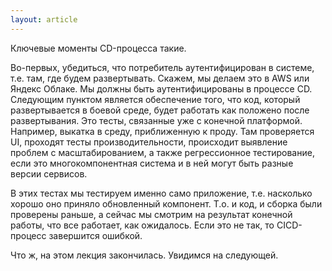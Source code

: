 ```yaml
---
layout: article
---
```

Ключевые моменты CD-процесса такие.

Во-первых, убедиться, что потребитель аутентифицирован в системе, т.е. там, где будем развертывать. Скажем, мы делаем это в AWS или Яндекс Облаке. Мы должны быть аутентифицированы в процессе CD. Следующим пунктом является обеспечение того, что код, который развертывается в боевой среде, будет работать как положено после развертывания. Это тесты, связанные уже с конечной платформой. Например, выкатка в среду, приближенную к проду. Там проверяется UI, проходят тесты производительности, происходит выявление проблем с масштабированием, а также регрессионное тестирование, если это многокомпонентная система и в ней могут быть разные версии сервисов.

В этих тестах мы тестируем именно само приложение, т.е. насколько хорошо оно приняло обновленный компонент. Т.о. и код, и сборка были проверены раньше, а сейчас мы смотрим на результат конечной работы, что все работает, как ожидалось. Если это не так, то CICD-процесс завершится ошибкой.

Что ж, на этом лекция закончилась. Увидимся на следующей.
